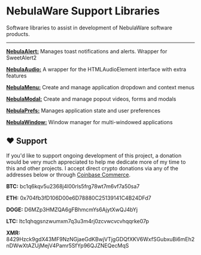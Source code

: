 # NebulaWare Support Libraries

Software libraries to assist in development of NebulaWare software products.

---

**[NebulaAlert:](docs/alerts.md)** Manages toast notifications and alerts. Wrapper for SweetAlert2

**[NebulaAudio:](docs/audio.md)** A wrapper for the HTMLAudioElement interface with extra features

**[NebulaMenu:](docs/menu.md)** Create and manage application dropdown and context menus

**[NebulaModal:](docs/modal.md)** Create and manage popout videos, forms and modals

**[NebulaPrefs:](docs/settings.md)** Manages application state and user preferences

**[NebulaWindow:](docs/window.md)** Window manager for multi-windowed applications

## :heart: Support

If you'd like to support ongoing development of this project, a donation would be very much appreciated to help me dedicate more of my time to this and other projects. I accept direct crypto donations via any of the addresses below or through [Coinbase Commerce](https://commerce.coinbase.com/checkout/bb4f7665-bfdc-4c22-9fc8-78299010b1c8).

**BTC:** bc1q6kqv5u2368j4l00rls5frg78wt7m6vf7a50sa7

**ETH:** 0x704fb3fD106D00e6D78880C25139141C4B24DFd7

**DOGE:** D6MZp3HMZQA6gFBhmcmYs6AjytXwQJ4bYj

**LTC:** ltc1qhqgsnzwumxm7q3u3m4rj0zcvwcvcvhqqrke07p

**XMR:** 8429Hzck9gdX43MF9NzNGjaeGdKBwjVTjgGDQfXKV6WxfSGubxuBi6mEh2nDWwXtAZUjMejV4Pamr5SfYp96QJZNEQecMqS
